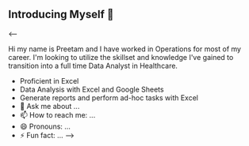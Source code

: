 ## Introducing Myself 👋

<--

Hi my name is Preetam and I have worked in Operations for most of my career. I'm looking to utilize the skillset and knowledge I've gained to transition into a full time Data Analyst in Healthcare.
- Proficient in Excel
- Data Analysis with Excel and Google Sheets
- Generate reports and perform ad-hoc tasks with Excel
- 💬 Ask me about ...
- 📫 How to reach me: ...
- 😄 Pronouns: ...
- ⚡ Fun fact: ...
-->
